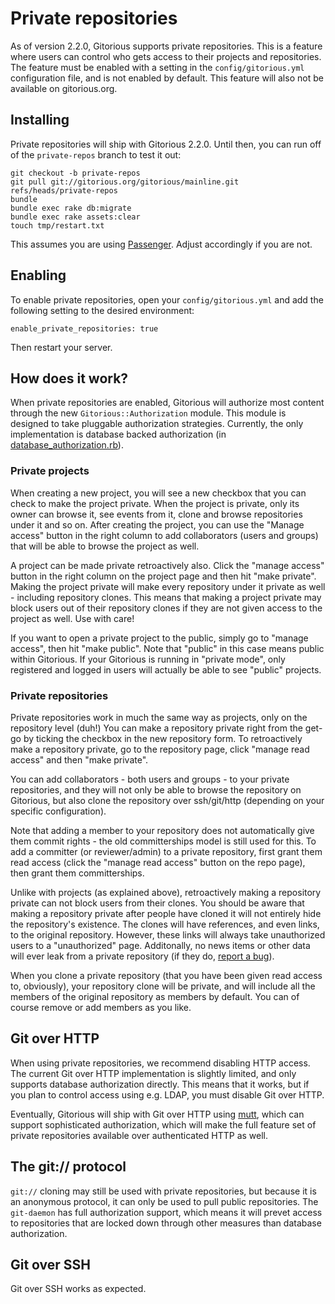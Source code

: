 # Private repositories #

As of version 2.2.0, Gitorious supports private repositories. This is a feature where users can control who gets access to their projects and repositories. The feature must be enabled with a setting in the `config/gitorious.yml` configuration file, and is not enabled by default. This feature will also not be available on gitorious.org.

## Installing ##

Private repositories will ship with Gitorious 2.2.0. Until then, you can run off of the `private-repos` branch to test it out:

    git checkout -b private-repos
    git pull git://gitorious.org/gitorious/mainline.git refs/heads/private-repos
    bundle
    bundle exec rake db:migrate
    bundle exec rake assets:clear
    touch tmp/restart.txt

This assumes you are using [Passenger](http://www.modrails.com/). Adjust accordingly if you are not.

## Enabling ##

To enable private repositories, open your `config/gitorious.yml` and add the following setting to the desired environment:

    enable_private_repositories: true

Then restart your server.

## How does it work? ##

When private repositories are enabled, Gitorious will authorize most content through the new `Gitorious::Authorization` module. This module is designed to take pluggable authorization strategies. Currently, the only implementation is database backed authorization (in [database_authorization.rb](https://gitorious.org/gitorious/mainline/blobs/private-repos/lib/gitorious/authorization/database_authorization.rb)).

### Private projects
When creating a new project, you will see a new checkbox that you can check to make the project private. When the project is private, only its owner can browse it, see events from it, clone and browse repositories under it and so on. After creating the project, you can use the "Manage access" button in the right column to add collaborators (users and groups) that will be able to browse the project as well.

A project can be made private retroactively also. Click the "manage access" button in the right column on the project page and then hit "make private". Making the project private will make every repository under it private as well - including repository clones. This means that making a project private may block users out of their repository clones if they are not given access to the project as well. Use with care!

If you want to open a private project to the public, simply go to "manage access", then hit "make public". Note that "public" in this case means public within Gitorious. If your Gitorious is running in "private mode", only registered and logged in users will actually be able to see "public" projects.

### Private repositories

Private repositories work in much the same way as projects, only on the repository level (duh!) You can make a repository private right from the get-go by ticking the checkbox in the new repository form. To retroactively make a repository private, go to the repository page, click "manage read access" and then "make private".

You can add collaborators - both users and groups - to your private repositories, and they will not only be able to browse the repository on Gitorious, but also clone the repository over ssh/git/http (depending on your specific configuration).

Note that adding a member to your repository does not automatically give them commit rights - the old committerships model is still used for this. To add a committer (or reviewer/admin) to a private repository, first grant them read access (click the "manage read access" button on the repo page), then grant them committerships.

Unlike with projects (as explained above), retroactively making a repository private can not block users from their clones. You should be aware that making a repository private after people have cloned it will not entirely hide the repository's existence. The clones will have references, and even links, to the original repository. However, these links will always take unauthorized users to a "unauthorized" page. Additonally, no news items or other data will ever leak from a private repository (if they do, [report a bug](http://issues.gitorious.org)).

When you clone a private repository (that you have been given read access to, obviously), your repository clone will be private, and will include all the members of the original repository as members by default. You can of course remove or add members as you like.

## Git over HTTP ##

When using private repositories, we recommend disabling HTTP access. The current Git over HTTP implementation is slightly limited, and only supports database authorization directly. This means that it works, but if you plan to control access using e.g. LDAP, you must disable Git over HTTP.

Eventually, Gitorious will ship with Git over HTTP using [mutt](https://gitorious.org/gitorious/mutt), which can support sophisticated authorization, which will make the full feature set of private repositories available over authenticated HTTP as well.

## The git:// protocol ##

`git://` cloning may still be used with private repositories, but because it is an anonymous protocol, it can only be used to pull public repositories. The `git-daemon` has full authorization support, which means it will prevet access to repositories that are locked down through other measures than database authorization.

## Git over SSH ##

Git over SSH works as expected.
